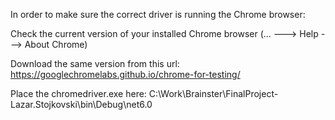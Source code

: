 In order to make sure the correct driver is running the Chrome browser:

Check the current version of your installed Chrome browser (... ---> Help ---> About Chrome)

Download the same version from this url: https://googlechromelabs.github.io/chrome-for-testing/

Place the chromedriver.exe here: C:\Work\Brainster\FinalProject-Lazar.Stojkovski\bin\Debug\net6.0
